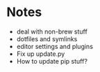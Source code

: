 # Notes

- deal with non-brew stuff
- dotfiles and symlinks
- editor settings and plugins
- Fix up update.py
- How to update pip stuff?
